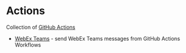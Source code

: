 # Actions

Collection of [GitHub Actions](https://github.com/features/actions)

* [WebEx Teams](./webexteams) - send WebEx Teams messages from GitHub Actions Workflows